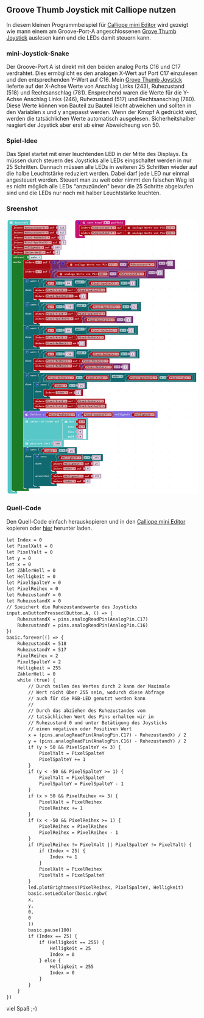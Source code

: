 ## Groove Thumb Joystick mit Calliope nutzen

In diesem kleinen Programmbeispiel für  [Calliope mini Editor](https://makecode.calliope.cc/) wird gezeigt wie mann einem am Groove-Port-A angeschlossenen [Grove Thumb Joystick](http://wiki.seeedstudio.com/Grove-Thumb_Joystick/) auslesen kann und die LEDs damit steuern kann. 

### mini-Joystick-Snake

Der Groove-Port A ist direkt mit den beiden analog Ports C16 und C17 verdrahtet.
Dies ermöglicht es den analogen X-Wert auf Port C17 einzulesen und den entsprechenden Y-Wert auf C16.
Mein [Grove Thumb Joystick](http://wiki.seeedstudio.com/Grove-Thumb_Joystick/) lieferte auf der X-Achse Werte von Anschlag Links (243), Ruhezustand (518) und Rechtsanschlag (781). Ensprechend waren die Werte für die Y-Achse Anschlag Links (246), Ruhezustand (517) und Rechtsanschlag (780). Diese Werte können von Bauteil zu Bauteil leicht abweichen und sollten in den Variablen x und y angepasst werden.
Wenn der Kmopf A gedrückt wird, werden die tatsächlichen Werte automatisch ausgelesen. Sicherheitshalber reagiert der Joystick aber erst ab einer Abweicheung von 50.

### Spiel-Idee
Das Spiel startet mit einer leuchtenden LED in der Mitte des Displays. Es müssen durch steuern des Joysticks alle LEDs eingschaltet werden in nur 25 Schritten. Dannach müssen alle LEDs in weiteren 25 Schritten wieder auf die halbe Leuchtstärke reduziert werden. Dabei darf jede LED nur einmal angesteuert werden. Steuert man zu weit oder nimmt den falschen Weg ist es nicht möglich alle LEDs "anzuzünden" bevor die 25 Schritte abgelaufen sind und die LEDs nur noch mit halber Leuchtstärke leuchten.

### Sreenshot

 ![mini-Joystick3(Snake)](https://github.com/Kupferschmid/Calliope/blob/master/mini-Joystick3(Snake).png)

### Quell-Code
Den Quell-Code einfach herauskopieren und in den [Calliope mini Editor](https://makecode.calliope.cc/) kopieren oder [hier](https://github.com/Kupferschmid/Calliope/blob/master/mini-Joystick3.js) herunter laden.

```Java-Script-Code für makecode.calliope.cc
let Index = 0
let PixelXalt = 0
let PixelYalt = 0
let y = 0
let x = 0
let ZählerHell = 0
let Helligkeit = 0
let PixelSpalteY = 0
let PixelReihex = 0
let RuhezustandY = 0
let RuhezustandX = 0
// Speichert die Ruhezustandswerte des Joysticks
input.onButtonPressed(Button.A, () => {
    RuhezustandX = pins.analogReadPin(AnalogPin.C17)
    RuhezustandY = pins.analogReadPin(AnalogPin.C16)
})
basic.forever(() => {
    RuhezustandX = 518
    RuhezustandY = 517
    PixelReihex = 2
    PixelSpalteY = 2
    Helligkeit = 255
    ZählerHell = 0
    while (true) {
        // Durch teilen des Wertes durch 2 kann der Maximale
        // Wert nicht über 255 sein, wodurch diese Abfrage
        // auch für die RGB-LED genutzt werden kann
        //
        // Durch das abziehen des Ruhezustandes vom
        // tatsächlichen Wert des Pins erhalten wir im
        // Ruhezustand 0 und unter Betätigung des Joysticks
        // einen negativen oder Positiven Wert
        x = (pins.analogReadPin(AnalogPin.C17) - RuhezustandX) / 2
        y = (pins.analogReadPin(AnalogPin.C16) - RuhezustandY) / 2
        if (y > 50 && PixelSpalteY <= 3) {
            PixelYalt = PixelSpalteY
            PixelSpalteY += 1
        }
        if (y < -50 && PixelSpalteY >= 1) {
            PixelYalt = PixelSpalteY
            PixelSpalteY = PixelSpalteY - 1
        }
        if (x > 50 && PixelReihex <= 3) {
            PixelXalt = PixelReihex
            PixelReihex += 1
        }
        if (x < -50 && PixelReihex >= 1) {
            PixelReihex = PixelReihex
            PixelReihex = PixelReihex - 1
        }
        if (PixelReihex != PixelXalt || PixelSpalteY != PixelYalt) {
            if (Index < 25) {
                Index += 1
            }
            PixelXalt = PixelReihex
            PixelYalt = PixelSpalteY
        }
        led.plotBrightness(PixelReihex, PixelSpalteY, Helligkeit)
        basic.setLedColor(basic.rgbw(
        x,
        y,
        0,
        0
        ))
        basic.pause(100)
        if (Index == 25) {
            if (Helligkeit == 255) {
                Helligkeit = 25
                Index = 0
            } else {
                Helligkeit = 255
                Index = 0
            }
        }
    }
})
```
viel Spaß ;-)

